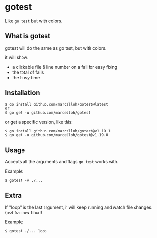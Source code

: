 # gotest

Like `go test` but with colors.

## What is gotest

gotest will do the same as go test, but with colors.

it will show:
- a clickable file & line number on a fail for easy fixing
- the total of fails
- the busy time

## Installation

```
$ go install github.com/marcelloh/gotest@latest
or
$ go get -u github.com/marcelloh/gotest

```

or get a specific version, like this:

```
$ go install github.com/marcelloh/gotest@v1.19.1
$ go get -u github.com/marcelloh/gotest@v1.19.0
```

## Usage

Accepts all the arguments and flags `go test` works with.

Example:

```
$ gotest -v ./...
```
## Extra

If "loop" is the last argument, it will keep running and watch file changes.
(not for new files!)

Example:

```
$ gotest ./... loop
```